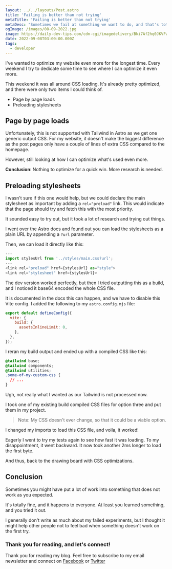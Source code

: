 ```yaml
---
layout: ../../layouts/Post.astro
title: 'Failing is better than not trying'
metaTitle: 'Failing is better than not trying'
metaDesc: "Sometimes we fail at something we want to do, and that's totally fine"
ogImage: /images/08-09-2022.jpg
image: https://daily-dev-tips.com/cdn-cgi/imagedelivery/Bki7Af2hq0JKVFw1XYYMQg/227a767a-0b06-4763-a2a0-6abf5c825700
date: 2022-09-08T03:00:00.000Z
tags:
  - developer
---
```


I've wanted to optimize my website even more for the longest time.
Every weekend I try to dedicate some time to see where I can optimize it even more.

This weekend it was all around CSS loading.
It's already pretty optimized, and there were only two items I could think of.

- Page by page loads
- Preloading stylesheets

## Page by page loads

Unfortunately, this is not supported with Tailwind in Astro as we get one generic output CSS.
For my website, it doesn't make the biggest difference as the post pages only have a couple of lines of extra CSS compared to the homepage.

However, still looking at how I can optimize what's used even more.

**Conclusion**: Nothing to optimize for a quick win. More research is needed.

## Preloading stylesheets

I wasn't sure if this one would help, but we could declare the main stylesheet as important by adding a `rel="preload"` link.
This would indicate that the page should try and fetch this with the most priority.

It sounded easy to try out, but it took a lot of research and trying out things.

I went over the Astro docs and found out you can load the stylesheets as a plain URL by appending a `?url` parameter.

Then, we can load it directly like this:

```js
---
import stylesUrl from '../styles/main.css?url';
---
<link rel="preload" href={stylesUrl} as="style">
<link rel="stylesheet" href={stylesUrl}>
```

The dev version worked perfectly, but then I tried outputting this as a build, and I noticed it base64 encoded the whole CSS file.

It is documented in the docs this can happen, and we have to disable this Vite config.
I added the following to my `astro.config.mjs` file:

```js
export default defineConfig({
  vite: {
    build: {
      assetsInlineLimit: 0,
    },
  },
});
```

I reran my build output and ended up with a compiled CSS like this:

```css
@tailwind base;
@tailwind components;
@tailwind utilities;
.some-of-my-custom-css {
  // ...
}
```

Ugh, not really what I wanted as our Tailwind is not processed now.

I took one of my existing build compiled CSS files for option three and put them in my project.

> Note: My CSS doesn't ever change, so that it could be a viable option.

I changed my imports to load this CSS file, and voila, it worked!

Eagerly I went to try my tests again to see how fast it was loading.
To my disappointment, it went backward. It now took another 2ms longer to load the first byte.

And thus, back to the drawing board with CSS optimizations.

## Conclusion

Sometimes you might have put a lot of work into something that does not work as you expected.

It's totally fine, and it happens to everyone.
At least you learned something, and you tried it out.

I generally don't write as much about my failed experiments, but I thought it might help other people not to feel bad when something doesn't work on the first try.

### Thank you for reading, and let's connect!

Thank you for reading my blog. Feel free to subscribe to my email newsletter and connect on [Facebook](https://www.facebook.com/DailyDevTipsBlog) or [Twitter](https://twitter.com/DailyDevTips1)
